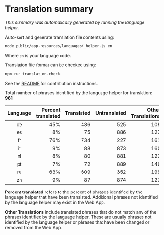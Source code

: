 # Translation summary

_This summary was automatically generated by running the language helper._

Auto-sort and generate translation file contents using:

```bash
node public/app-resources/languages/_helper.js en
```

Where `en` is your language code.

Translation file format can be checked using:

```bash
npm run translation-check
```

See the [README](https://github.com/FarmBot/Farmbot-Web-App#translating-the-web-app-into-your-language) for contribution instructions.

Total number of phrases identified by the language helper for translation: __961__

|Language|Percent translated|Translated|Untranslated|Other Translations|
|:---:|---:|---:|---:|---:|
|de|45%|436|525|108|
|es|8%|75|886|127|
|fr|76%|734|227|161|
|it|9%|88|873|160|
|nl|8%|80|881|127|
|pt|7%|72|889|146|
|ru|63%|609|352|199|
|zh|9%|87|874|127|

**Percent translated** refers to the percent of phrases identified by the
language helper that have been translated. Additional phrases not identified
by the language helper may exist in the Web App.

**Other Translations** include translated phrases that do not match any of
the phrases identified by the language helper. These are usually phrases
not identified by the language helper or phrases that have been changed
or removed from the Web App.
